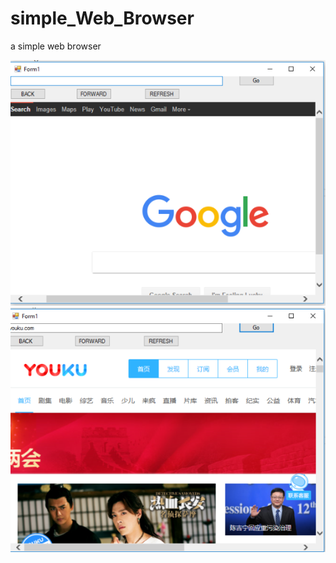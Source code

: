 # simple_Web_Browser
a simple web browser

![Alt text](Screenshot1.png)
![Alt text](Screenshot2.png)
